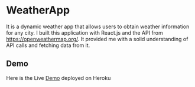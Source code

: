 
# WeatherApp

It is a dynamic weather app that allows users to obtain weather information for any city.
I built this application with React.js and the API from https://openweathermap.org/.
It provided me with a solid understanding of API calls and fetching data from it.

## Demo

Here is the Live [Demo](https://shobhit-weatherapp.herokuapp.com/) deployed on Heroku

